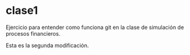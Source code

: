 # clase1
Ejercicio para entender como funciona git en la clase de simulación de procesos financieros.

Esta es la segunda modificación.
